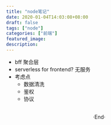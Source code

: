 ```yaml
---
title: "node笔记"
date: 2020-01-04T14:03:08+08:00
draft: false
tags: ["node"]
categories: ["前端"]
featured_image: 
description: 
---
```


- bff 聚合层
- serverless for frontend? 无服务
- 考虑点
  - 数据清洗
  - 鉴权
  - 协议

<br>

<center>  ·End·  </center>